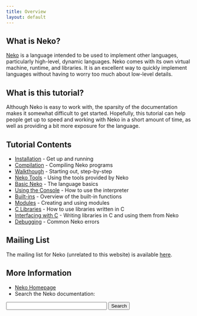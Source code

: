 ```yaml
---
title: Overview
layout: default
---
```


## What is Neko?

[Neko](http://nekovm.org/index) is a language intended to be used to implement other languages, particularly high-level, dynamic languages. Neko comes with its own virtual machine, runtime, and libraries. It is an excellent way to quickly implement languages without having to worry too much about low-level details.

## What is this tutorial?

Although Neko is easy to work with, the sparsity of the documentation makes it somewhat difficult to get started. Hopefully, this tutorial can help people get up to speed and working with Neko in a short amount of time, as well as providing a bit more exposure for the language.

## Tutorial Contents

+ [Installation](install.html) - Get up and running
+ [Compilation](compiling.html) - Compiling Neko programs
+ [Walkthough](walk.html) - Starting out, step-by-step
+ [Neko Tools](tools.html) - Using the tools provided by Neko
+ [Basic Neko](basics.html) - The language basics
+ [Using the Console](console.html) - How to use the interpreter
+ [Built-ins](builtins.html) - Overview of the built-in functions
+ [Modules](modules.html) - Creating and using modules
+ [C Libraries](libs.html) - How to use libraries written in C
+ [Interfacing with C](ffi.html) - Writing libraries in C and using them from Neko
+ [Debugging](debug.html) - Common Neko errors

## Mailing List

The mailing list for Neko (unrelated to this website) is available [here](http://nekovm.org/ml).

## More Information

+ [Neko Homepage](http://nekovm.org/)
+ Search the Neko documentation:
<form action="http://www.google.com/cse" id="cse-search-box">
  <div>
    <input type="hidden" name="cx" value="003087918851305765833:anm3_g9zr04" />
    <input type="hidden" name="ie" value="UTF-8" />
    <input type="text" name="q" size="31" />
    <input type="submit" name="sa" value="Search" />
  </div>
</form>

<script type="text/javascript" src="http://www.google.com/jsapi"></script>
<script type="text/javascript">google.load("elements", "1", {packages: "transliteration"});</script>
<script type="text/javascript" src="http://www.google.com/coop/cse/t13n?form=cse-search-box&amp;t13n_langs=en"></script>

<script type="text/javascript" src="http://www.google.com/coop/cse/brand?form=cse-search-box&amp;lang=en"></script>
